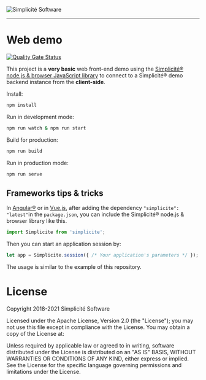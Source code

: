 ![Simplicit&eacute; Software](https://www.simplicite.io/resources/logos/logo250.png)
* * *

Web demo
========

[![Quality Gate Status](https://sonarcloud.io/api/project_badges/measure?project=simplicitesoftware_web-demo&metric=alert_status)](https://sonarcloud.io/dashboard?id=simplicitesoftware_web-demo)

This project is a **very basic** web front-end demo using
the [Simplicit&eacute;&reg; node.js &amp; browser JavaScript library](https://github.com/simplicitesoftware/nodejs-api)
to connect to a Simplicit&eacute;&reg; demo backend instance from the **client-side**.


Install:

```bash
npm install
```

Run in development mode:

```bash
npm run watch & npm run start
```

Build for production:

```bash
npm run build
```

Run in production mode:

```bash
npm run serve
```

Frameworks tips &amp; tricks
----------------------------

In [Angular&reg;](https://angular.io) or in [Vue.js](https://vuejs.org/),
after adding the dependency `"simplicite": "latest"`in the `package.json`,
you can include the Simplicit&eacute;&reg; node.js &amp; browser library like this.

```typescript
import Simplicite from 'simplicite';
```

Then you can start an application session by:

```typescript
let app = Simplicite.session({ /* Your application's parameters */ });
```

The usage is similar to the example of this repository.

License
=======

Copyright 2018-2021 Simplicit&eacute; Software

Licensed under the Apache License, Version 2.0 (the "License");
you may not use this file except in compliance with the License.
You may obtain a copy of the License at:

[](http://www.apache.org/licenses/LICENSE-2.0)

Unless required by applicable law or agreed to in writing, software
distributed under the License is distributed on an "AS IS" BASIS,
WITHOUT WARRANTIES OR CONDITIONS OF ANY KIND, either express or implied.
See the License for the specific language governing permissions and
limitations under the License.

